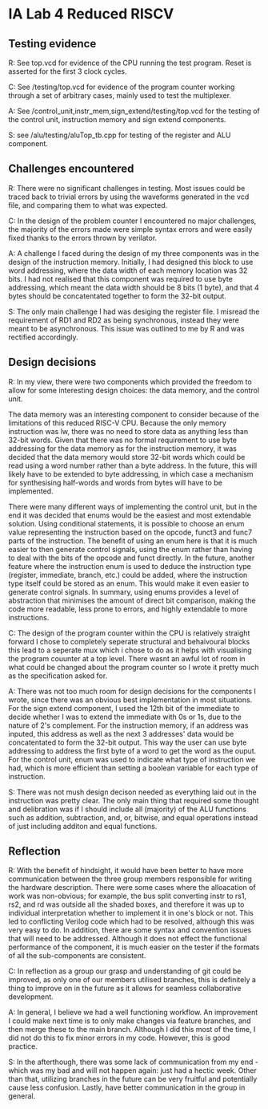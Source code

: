 # IA Lab 4 Reduced RISCV

## Testing evidence

R: See top.vcd for evidence of the CPU running the test program. Reset is asserted for the first 3 clock cycles.

C: See /testing/top.vcd for evidence of the program counter working through a set of arbitrary cases, mainly used to test the multiplexer.

A: See /control_unit,instr_mem,sign_extend/testing/top.vcd for the testing of the control unit, instruction memory and sign extend components.

S: see /alu/testing/aluTop_tb.cpp for testing of the register and ALU component.

## Challenges encountered

R: There were no significant challenges in testing. Most issues could be traced back to trivial errors by using the waveforms generated in the vcd file, and comparing them to what was expected.

C: In the design of the problem counter I encountered no major challenges, the majority of the errors made were simple syntax errors and were easily fixed thanks to the errors thrown by verilator.

A: A challenge I faced during the design of my three components was in the design of the instruction memory. Initially, I had designed this block to use word addressing, where the data width of each memory location was 32 bits. I had not realised that this component was required to use byte addressing, which meant the data width should be 8 bits (1 byte), and that 4 bytes should be concatentated together to form the 32-bit output.

S: The only main challenge I had was desiging the register file. I misread the requirement of RD1 and RD2 as being synchronous, instead they were meant to be asynchronous. This issue was outlined to me by R and was rectified accordingly.

## Design decisions

R: In my view, there were two components which provided the freedom to allow for some interesting design choices: the data memory, and the control unit.

The data memory was an interesting component to consider because of the limitations of this reduced RISC-V CPU. Because the only memory instruction was lw, there was no need to store data as anything less than 32-bit words. Given that there was no formal requirement to use byte addressing for the data memory as for the instruction memory, it was decided that the data memory would store 32-bit words which could be read using a word number rather than a byte address. In the future, this will likely have to be extended to byte addressing, in which case a mechanism for synthesising half-words and words from bytes will have to be implemented.

There were many different ways of implementing the control unit, but in the end it was decided that enums would be the easiest and most extendable solution. Using conditional statements, it is possible to choose an enum value representing the instruction based on the opcode, funct3 and func7 parts of the instruction. The benefit of using an enum here is that it is much easier to then generate control signals, using the enum rather than having to deal with the bits of the opcode and funct directly. In the future, another feature where the instruction enum is used to deduce the instruction type (register, immediate, branch, etc.) could be added, where the instruction type itself could be stored as an enum. This would make it even easier to generate control signals. In summary, using enums provides a level of abstraction that minimises the amount of direct bit comparison, making the code more readable, less prone to errors, and highly extendable to more instructions.

C: The design of the program counter within the CPU is relatively straight forward I chose to completely seperate structural and behaivoural blocks this lead to a seperate mux which i chose to do as it helps with visualising the program couunter at a top level. There wasnt an awful lot of room in what could be changed about the program counter so I wrote it pretty much as the specification asked for.

A: There was not too much room for design decisions for the components I wrote, since there was an obvious best implementation in most situations. For the sign extend component, I used the 12th bit of the immediate to decide whether I was to extend the immediate with 0s or 1s, due to the nature of 2's complement. For the instruction memory, if an address was inputed, this address as well as the next 3 addresses' data would be concatentated to form the 32-bit output. This way the user can use byte addressing to address the first byte of a word to get the word as the ouput. For the control unit, enum was used to indicate what type of instruction we had, which is more efficient than setting a boolean variable for each type of instruction.

S: There was not mush design decison needed as everything laid out in the instruction was pretty clear. The only main thing that required some thought and delibration was if I should include all (majority) of the ALU functions such as addition, subtraction, and, or, bitwise, and equal operations instead of just including additon and equal functions.

## Reflection

R: With the benefit of hindsight, it would have been better to have more communication between the three group members responsible for writing the hardware description. There were some cases where the alloacation of work was non-obvious; for example, the bus split converting instr to rs1, rs2, and rd was outside all the shaded boxes, and therefore it was up to individual interpretation whether to implement it in one's block or not. This led to conflicting Verilog code which had to be resolved, although this was very easy to do. In addition, there are some syntax and convention issues that will need to be addressed. Although it does not effect the functional performance of the component, it is much easier on the tester if the formats of all the sub-components are consistent.

C: In reflection as a group our grasp and understanding of git could be improved, as only one of our members utilised branches, this is definitely a thing to improve on in the future as it allows for seamless collaborative development.

A: In general, I believe we had a well functioning workflow. An improvement I could make next time is to only make changes via feature branches, and then merge these to the main branch. Although I did this most of the time, I did not do this to fix minor errors in my code. However, this is good practice.

S: In the afterthough, there was some lack of communication from my end - which was my bad and will not happen again: just had a hectic week. Other than that, utilizing branches in the future can be very fruitful and potentially cause less confusion. Lastly, have better communication in the group in general.